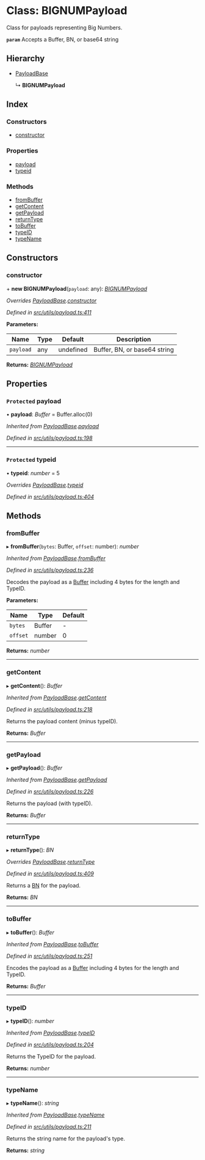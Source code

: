 # Class: BIGNUMPayload

Class for payloads representing Big Numbers.

**`param`** Accepts a Buffer, BN, or base64 string

## Hierarchy

- [PayloadBase](utils_payload.payloadbase)

  ↳ **BIGNUMPayload**

## Index

### Constructors

- [constructor](utils_payload.bignumpayload#constructor)

### Properties

- [payload](utils_payload.bignumpayload#protected-payload)
- [typeid](utils_payload.bignumpayload#protected-typeid)

### Methods

- [fromBuffer](utils_payload.bignumpayload#frombuffer)
- [getContent](utils_payload.bignumpayload#getcontent)
- [getPayload](utils_payload.bignumpayload#getpayload)
- [returnType](utils_payload.bignumpayload#returntype)
- [toBuffer](utils_payload.bignumpayload#tobuffer)
- [typeID](utils_payload.bignumpayload#typeid)
- [typeName](utils_payload.bignumpayload#typename)

## Constructors

### constructor

\+ **new BIGNUMPayload**(`payload`: any): _[BIGNUMPayload](utils_payload.bignumpayload)_

_Overrides [PayloadBase](utils_payload.payloadbase).[constructor](utils_payload.payloadbase#constructor)_

_Defined in [src/utils/payload.ts:411](https://github.com/chain4travel/caminojs/blob/3883166/src/utils/payload.ts#L411)_

**Parameters:**

| Name      | Type | Default   | Description                  |
| --------- | ---- | --------- | ---------------------------- |
| `payload` | any  | undefined | Buffer, BN, or base64 string |

**Returns:** _[BIGNUMPayload](utils_payload.bignumpayload)_

## Properties

### `Protected` payload

• **payload**: _Buffer_ = Buffer.alloc(0)

_Inherited from [PayloadBase](utils_payload.payloadbase).[payload](utils_payload.payloadbase#protected-payload)_

_Defined in [src/utils/payload.ts:198](https://github.com/chain4travel/caminojs/blob/3883166/src/utils/payload.ts#L198)_

---

### `Protected` typeid

• **typeid**: _number_ = 5

_Overrides [PayloadBase](utils_payload.payloadbase).[typeid](utils_payload.payloadbase#protected-typeid)_

_Defined in [src/utils/payload.ts:404](https://github.com/chain4travel/caminojs/blob/3883166/src/utils/payload.ts#L404)_

## Methods

### fromBuffer

▸ **fromBuffer**(`bytes`: Buffer, `offset`: number): _number_

_Inherited from [PayloadBase](utils_payload.payloadbase).[fromBuffer](utils_payload.payloadbase#frombuffer)_

_Defined in [src/utils/payload.ts:236](https://github.com/chain4travel/caminojs/blob/3883166/src/utils/payload.ts#L236)_

Decodes the payload as a [Buffer](https://github.com/feross/buffer) including 4 bytes for the length and TypeID.

**Parameters:**

| Name     | Type   | Default |
| -------- | ------ | ------- |
| `bytes`  | Buffer | -       |
| `offset` | number | 0       |

**Returns:** _number_

---

### getContent

▸ **getContent**(): _Buffer_

_Inherited from [PayloadBase](utils_payload.payloadbase).[getContent](utils_payload.payloadbase#getcontent)_

_Defined in [src/utils/payload.ts:218](https://github.com/chain4travel/caminojs/blob/3883166/src/utils/payload.ts#L218)_

Returns the payload content (minus typeID).

**Returns:** _Buffer_

---

### getPayload

▸ **getPayload**(): _Buffer_

_Inherited from [PayloadBase](utils_payload.payloadbase).[getPayload](utils_payload.payloadbase#getpayload)_

_Defined in [src/utils/payload.ts:226](https://github.com/chain4travel/caminojs/blob/3883166/src/utils/payload.ts#L226)_

Returns the payload (with typeID).

**Returns:** _Buffer_

---

### returnType

▸ **returnType**(): _BN_

_Overrides [PayloadBase](utils_payload.payloadbase).[returnType](utils_payload.payloadbase#abstract-returntype)_

_Defined in [src/utils/payload.ts:409](https://github.com/chain4travel/caminojs/blob/3883166/src/utils/payload.ts#L409)_

Returns a [BN](https://github.com/indutny/bn.js/) for the payload.

**Returns:** _BN_

---

### toBuffer

▸ **toBuffer**(): _Buffer_

_Inherited from [PayloadBase](utils_payload.payloadbase).[toBuffer](utils_payload.payloadbase#tobuffer)_

_Defined in [src/utils/payload.ts:251](https://github.com/chain4travel/caminojs/blob/3883166/src/utils/payload.ts#L251)_

Encodes the payload as a [Buffer](https://github.com/feross/buffer) including 4 bytes for the length and TypeID.

**Returns:** _Buffer_

---

### typeID

▸ **typeID**(): _number_

_Inherited from [PayloadBase](utils_payload.payloadbase).[typeID](utils_payload.payloadbase#typeid)_

_Defined in [src/utils/payload.ts:204](https://github.com/chain4travel/caminojs/blob/3883166/src/utils/payload.ts#L204)_

Returns the TypeID for the payload.

**Returns:** _number_

---

### typeName

▸ **typeName**(): _string_

_Inherited from [PayloadBase](utils_payload.payloadbase).[typeName](utils_payload.payloadbase#typename)_

_Defined in [src/utils/payload.ts:211](https://github.com/chain4travel/caminojs/blob/3883166/src/utils/payload.ts#L211)_

Returns the string name for the payload's type.

**Returns:** _string_
